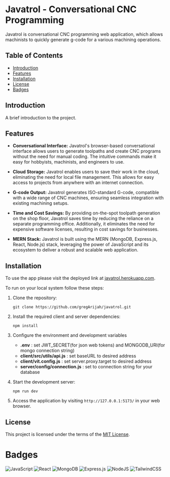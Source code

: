 # Javatrol - Conversational CNC Programming

 Javatrol is conversational CNC programming web application, which allows machinists to quickly generate g-code for a various machining operations.

## Table of Contents

- [Introduction](#introduction)
- [Features](#features)
- [Installation](#installation)
- [License](#license)
- [Badges](#badges)

## Introduction

A brief introduction to the project.



## Features

- **Conversational Interface:** Javatrol's browser-based conversational interface allows users to generate toolpaths and create CNC programs without the need for manual coding. The intuitive commands make it easy for hobbyists, machinists, and engineers to use.

- **Cloud Storage:** Javatrol enables users to save their work in the cloud, eliminating the need for local file management. This allows for easy access to projects from anywhere with an internet connection.

- **G-code Output:** Javatrol generates ISO-standard G-code, compatible with a wide range of CNC machines, ensuring seamless integration with existing machining setups.

- **Time and Cost Savings:** By providing on-the-spot toolpath generation on the shop floor, Javatrol saves time by reducing the reliance on a separate programming office. Additionally, it eliminates the need for expensive software licenses, resulting in cost savings for businesses.

- **MERN Stack:** Javatrol is built using the MERN (MongoDB, Express.js, React, Node.js) stack, leveraging the power of JavaScript and its ecosystem to deliver a robust and scalable web application.


## Installation

To use the app please visit the deployed link at [javatrol.herokuapp.com](javatrol.herokuapp.com).

To run on your local system follow these steps:

1. Clone the repository:
    ```
    git clone https://github.com/gregArijah/javatrol.git
    ```

2. Install the required client and server dependencies:
    ```
    npm install
    ```

3. Configure the environment and development variables   
    - **.env** : set JWT_SECRET(for json web tokens) and MONGODB_URI(for mongo connection string) 
    - **client/src/utils/api.js** : set baseURL to desired address
    - **client/vit.config.js** : set server.proxy.target to desired address
    - **server/config/connection.js** : set to connection string for your database  

4. Start the development server:
    ```
    npm run dev
    ```

5. Access the application by visiting `http://127.0.0.1:5173/` in your web browser.


## License

This project is licensed under the terms of the [MIT License](https://choosealicense.com/licenses/mit/).


# Badges

![JavaScript](https://img.shields.io/badge/javascript-%23323330.svg?style=for-the-badge&logo=javascript&logoColor=%23F7DF1E) ![React](https://img.shields.io/badge/react-%2320232a.svg?style=for-the-badge&logo=react&logoColor=%2361DAFB) ![MongoDB](https://img.shields.io/badge/MongoDB-%234ea94b.svg?style=for-the-badge&logo=mongodb&logoColor=white) ![Express.js](https://img.shields.io/badge/express.js-%23404d59.svg?style=for-the-badge&logo=express&logoColor=%2361DAFB) ![NodeJS](https://img.shields.io/badge/node.js-6DA55F?style=for-the-badge&logo=node.js&logoColor=white) ![TailwindCSS](https://img.shields.io/badge/tailwindcss-%2338B2AC.svg?style=for-the-badge&logo=tailwind-css&logoColor=white) 